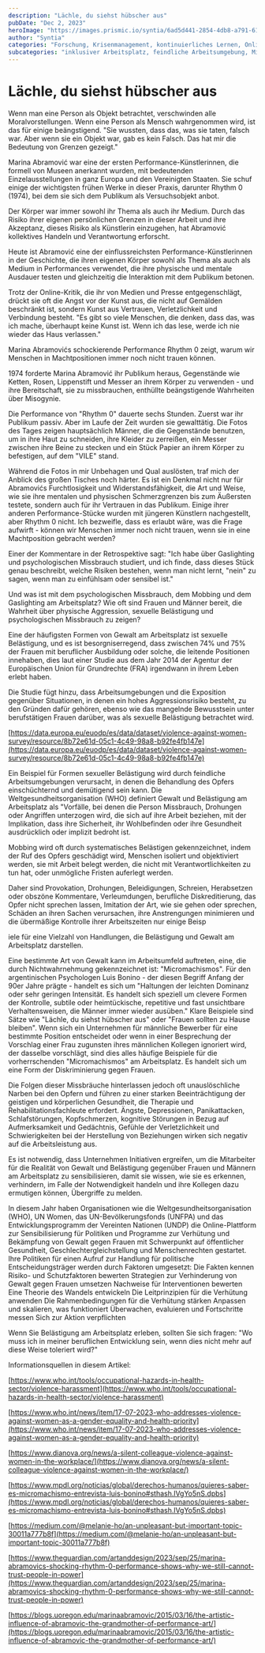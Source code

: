 ```yaml
---
description: "Lächle, du siehst hübscher aus"
pubDate: "Dec 2, 2023"
heroImage: "https://images.prismic.io/syntia/6ad5d441-2854-4db8-a791-6199acc34df0_695692_1693392958107_2.jpg?auto=compress,format"
author: "Syntia"
categories: "Forschung, Krisenmanagement, kontinuierliches Lernen, Online-Bildung"
subcategories: "inklusiver Arbeitsplatz, feindliche Arbeitsumgebung, Mitarbeiterrechte, Führungskräfteentwicklung, Karriereweg"
---
```


# Lächle, du siehst hübscher aus

Wenn man eine Person als Objekt betrachtet, verschwinden alle
Moralvorstellungen. Wenn eine Person als Mensch wahrgenommen wird, ist das für
einige beängstigend. "Sie wussten, dass das, was sie taten, falsch war. Aber
wenn sie ein Objekt war, gab es kein Falsch. Das hat mir die Bedeutung von
Grenzen gezeigt."

Marina Abramović war eine der ersten Performance-Künstlerinnen, die formell von
Museen anerkannt wurden, mit bedeutenden Einzelausstellungen in ganz Europa und
den Vereinigten Staaten. Sie schuf einige der wichtigsten frühen Werke in dieser
Praxis, darunter Rhythm 0 (1974), bei dem sie sich dem Publikum als
Versuchsobjekt anbot.

Der Körper war immer sowohl ihr Thema als auch ihr Medium. Durch das Risiko
ihrer eigenen persönlichen Grenzen in dieser Arbeit und ihre Akzeptanz, dieses
Risiko als Künstlerin einzugehen, hat Abramović kollektives Handeln und
Verantwortung erforscht.

Heute ist Abramović eine der einflussreichsten Performance-Künstlerinnen in der
Geschichte, die ihren eigenen Körper sowohl als Thema als auch als Medium in
Performances verwendet, die ihre physische und mentale Ausdauer testen und
gleichzeitig die Interaktion mit dem Publikum betonen.

Trotz der Online-Kritik, die ihr von Medien und Presse entgegenschlägt, drückt
sie oft die Angst vor der Kunst aus, die nicht auf Gemälden beschränkt ist,
sondern Kunst aus Vertrauen, Verletzlichkeit und Verbindung besteht. "Es gibt so
viele Menschen, die denken, dass das, was ich mache, überhaupt keine Kunst ist.
Wenn ich das lese, werde ich nie wieder das Haus verlassen."

Marina Abramovićs schockierende Performance Rhythm 0 zeigt, warum wir Menschen
in Machtpositionen immer noch nicht trauen können.

1974 forderte Marina Abramović ihr Publikum heraus, Gegenstände wie Ketten,
Rosen, Lippenstift und Messer an ihrem Körper zu verwenden - und ihre
Bereitschaft, sie zu missbrauchen, enthüllte beängstigende Wahrheiten über
Misogynie.

Die Performance von "Rhythm 0" dauerte sechs Stunden. Zuerst war ihr Publikum
passiv. Aber im Laufe der Zeit wurden sie gewalttätig. Die Fotos des Tages
zeigen hauptsächlich Männer, die die Gegenstände benutzen, um in ihre Haut zu
schneiden, ihre Kleider zu zerreißen, ein Messer zwischen ihre Beine zu stecken
und ein Stück Papier an ihrem Körper zu befestigen, auf dem "VILE" stand.

Während die Fotos in mir Unbehagen und Qual auslösten, traf mich der Anblick des
großen Tisches noch härter. Es ist ein Denkmal nicht nur für Abramovićs
Furchtlosigkeit und Widerstandsfähigkeit, die Art und Weise, wie sie ihre
mentalen und physischen Schmerzgrenzen bis zum Äußersten testete, sondern auch
für ihr Vertrauen in das Publikum. Einige ihrer anderen Performance-Stücke
wurden mit jüngeren Künstlern nachgestellt, aber Rhythm 0 nicht. Ich bezweifle,
dass es erlaubt wäre, was die Frage aufwirft - können wir Menschen immer noch
nicht trauen, wenn sie in eine Machtposition gebracht werden?

Einer der Kommentare in der Retrospektive sagt: "Ich habe über Gaslighting und
psychologischen Missbrauch studiert, und ich finde, dass dieses Stück genau
beschreibt, welche Risiken bestehen, wenn man nicht lernt, "nein" zu sagen, wenn
man zu einfühlsam oder sensibel ist."

Und was ist mit dem psychologischen Missbrauch, dem Mobbing und dem Gaslighting
am Arbeitsplatz? Wie oft sind Frauen und Männer bereit, die Wahrheit über
physische Aggression, sexuelle Belästigung und psychologischen Missbrauch zu
zeigen?

Eine der häufigsten Formen von Gewalt am Arbeitsplatz ist sexuelle Belästigung,
und es ist besorgniserregend, dass zwischen 74% und 75% der Frauen mit
beruflicher Ausbildung oder solche, die leitende Positionen innehaben, dies laut
einer Studie aus dem Jahr 2014 der Agentur der Europäischen Union für
Grundrechte (FRA) irgendwann in ihrem Leben erlebt haben.

Die Studie fügt hinzu, dass Arbeitsumgebungen und die Exposition gegenüber
Situationen, in denen ein hohes Aggressionsrisiko besteht, zu den Gründen dafür
gehören, ebenso wie das mangelnde Bewusstsein unter berufstätigen Frauen
darüber, was als sexuelle Belästigung betrachtet wird.

[https://data.europa.eu/euodp/es/data/dataset/violence-against-women-survey/resource/8b72e61d-05c1-4c49-98a8-b92fe4fb147e](https://data.europa.eu/euodp/es/data/dataset/violence-against-women-survey/resource/8b72e61d-05c1-4c49-98a8-b92fe4fb147e)

Ein Beispiel für Formen sexueller Belästigung wird durch feindliche
Arbeitsumgebungen verursacht, in denen die Behandlung des Opfers einschüchternd
und demütigend sein kann. Die Weltgesundheitsorganisation (WHO) definiert Gewalt
und Belästigung am Arbeitsplatz als "Vorfälle, bei denen die Person Missbrauch,
Drohungen oder Angriffen unterzogen wird, die sich auf ihre Arbeit beziehen, mit
der Implikation, dass ihre Sicherheit, ihr Wohlbefinden oder ihre Gesundheit
ausdrücklich oder implizit bedroht ist.

Mobbing wird oft durch systematisches Belästigen gekennzeichnet, indem der Ruf
des Opfers geschädigt wird, Menschen isoliert und objektiviert werden, sie mit
Arbeit belegt werden, die nicht mit Verantwortlichkeiten zu tun hat, oder
unmögliche Fristen auferlegt werden.

Daher sind Provokation, Drohungen, Beleidigungen, Schreien, Herabsetzen oder
obszöne Kommentare, Verleumdungen, berufliche Diskreditierung, das Opfer nicht
sprechen lassen, Imitation der Art, wie sie gehen oder sprechen, Schäden an
ihren Sachen verursachen, ihre Anstrengungen minimieren und die übermäßige
Kontrolle ihrer Arbeitszeiten nur einige Beisp

iele für eine Vielzahl von Handlungen, die Belästigung und Gewalt am
Arbeitsplatz darstellen.

Eine bestimmte Art von Gewalt kann im Arbeitsumfeld auftreten, eine, die durch
Nichtwahrnehmung gekennzeichnet ist: "Micromachismos". Für den argentinischen
Psychologen Luis Bonino - der diesen Begriff Anfang der 90er Jahre prägte -
handelt es sich um "Haltungen der leichten Dominanz oder sehr geringen
Intensität. Es handelt sich speziell um clevere Formen der Kontrolle, subtile
oder heimtückische, repetitive und fast unsichtbare Verhaltensweisen, die Männer
immer wieder ausüben." Klare Beispiele sind Sätze wie "Lächle, du siehst
hübscher aus" oder "Frauen sollten zu Hause bleiben". Wenn sich ein Unternehmen
für männliche Bewerber für eine bestimmte Position entscheidet oder wenn in
einer Besprechung der Vorschlag einer Frau zugunsten ihres männlichen Kollegen
ignoriert wird, der dasselbe vorschlägt, sind dies alles häufige Beispiele für
die vorherrschenden "Micromachismos" am Arbeitsplatz. Es handelt sich um eine
Form der Diskriminierung gegen Frauen.

Die Folgen dieser Missbräuche hinterlassen jedoch oft unauslöschliche Narben bei
den Opfern und führen zu einer starken Beeinträchtigung der geistigen und
körperlichen Gesundheit, die Therapie und Rehabilitationsfachleute erfordert.
Ängste, Depressionen, Panikattacken, Schlafstörungen, Kopfschmerzen, kognitive
Störungen in Bezug auf Aufmerksamkeit und Gedächtnis, Gefühle der
Verletzlichkeit und Schwierigkeiten bei der Herstellung von Beziehungen wirken
sich negativ auf die Arbeitsleistung aus.

Es ist notwendig, dass Unternehmen Initiativen ergreifen, um die Mitarbeiter für
die Realität von Gewalt und Belästigung gegenüber Frauen und Männern am
Arbeitsplatz zu sensibilisieren, damit sie wissen, wie sie es erkennen,
verhindern, im Falle der Notwendigkeit handeln und ihre Kollegen dazu ermutigen
können, Übergriffe zu melden.

In diesem Jahr haben Organisationen wie die Weltgesundheitsorganisation (WHO),
UN Women, das UN-Bevölkerungsfonds (UNFPA) und das Entwicklungsprogramm der
Vereinten Nationen (UNDP) die Online-Plattform zur Sensibilisierung für
Politiken und Programme zur Verhütung und Bekämpfung von Gewalt gegen Frauen mit
Schwerpunkt auf öffentlicher Gesundheit, Geschlechtergleichstellung und
Menschenrechten gestartet. Ihre Politiken für einen Aufruf zur Handlung für
politische Entscheidungsträger werden durch Faktoren umgesetzt: Die Fakten
kennen Risiko- und Schutzfaktoren bewerten Strategien zur Verhinderung von
Gewalt gegen Frauen umsetzen Nachweise für Interventionen bewerten Eine Theorie
des Wandels entwickeln Die Leitprinzipien für die Verhütung anwenden Die
Rahmenbedingungen für die Verhütung stärken Anpassen und skalieren, was
funktioniert Überwachen, evaluieren und Fortschritte messen Sich zur Aktion
verpflichten

Wenn Sie Belästigung am Arbeitsplatz erleben, sollten Sie sich fragen: "Wo muss
ich in meiner beruflichen Entwicklung sein, wenn dies nicht mehr auf diese Weise
toleriert wird?"

Informationsquellen in diesem Artikel:

[https://www.who.int/tools/occupational-hazards-in-health-sector/violence-harassment](https://www.who.int/tools/occupational-hazards-in-health-sector/violence-harassment)

[https://www.who.int/news/item/17-07-2023-who-addresses-violence-against-women-as-a-gender-equality-and-health-priority](https://www.who.int/news/item/17-07-2023-who-addresses-violence-against-women-as-a-gender-equality-and-health-priority)

[https://www.dianova.org/news/a-silent-colleague-violence-against-women-in-the-workplace/](https://www.dianova.org/news/a-silent-colleague-violence-against-women-in-the-workplace/)

[https://www.mpdl.org/noticias/global/derechos-humanos/quieres-saber-es-micromachismo-entrevista-luis-bonino#sthash.lVgYo5nS.dpbs](https://www.mpdl.org/noticias/global/derechos-humanos/quieres-saber-es-micromachismo-entrevista-luis-bonino#sthash.lVgYo5nS.dpbs)

[https://medium.com/@melanie-ho/an-unpleasant-but-important-topic-30011a777b8f](https://medium.com/@melanie-ho/an-unpleasant-but-important-topic-30011a777b8f)

[https://www.theguardian.com/artanddesign/2023/sep/25/marina-abramovics-shocking-rhythm-0-performance-shows-why-we-still-cannot-trust-people-in-power](https://www.theguardian.com/artanddesign/2023/sep/25/marina-abramovics-shocking-rhythm-0-performance-shows-why-we-still-cannot-trust-people-in-power)

[https://blogs.uoregon.edu/marinaabramovic/2015/03/16/the-artistic-influence-of-abramovic-the-grandmother-of-performance-art/](https://blogs.uoregon.edu/marinaabramovic/2015/03/16/the-artistic-influence-of-abramovic-the-grandmother-of-performance-art/)
